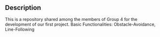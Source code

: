 ## Description
This is a repository shared among the members of Group 4 for the development of our first project.
Basic Functionalities: Obstacle-Avoidance, Line-Following